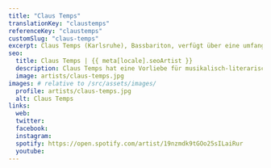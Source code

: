 ```yaml
---
title: "Claus Temps"
translationKey: "claustemps"
referenceKey: "claustemps"
customSlug: "claus-temps"
excerpt: Claus Temps (Karlsruhe), Bassbariton, verfügt über eine umfangreiche solistische Konzerttätigkeit mit Schwerpunkt im Bereich Lied und Orato-Rio. Im Bereich des Liedes hat er eine Vorliebe für musikalisch-literarische Programme, die er oft in Zusammenarbeit mit der Pianistin Heike Bleckmann entwickelt. In letzter Zeit waren diese Programme u.a. Heinrich Heine, Nikolaus Lenau und Johann Wolfgang von Goethe gewidmet. Es gibt Radio- und CD-Aufnahmen.
seo:
  title: Claus Temps | {{ meta[locale].seoArtist }}
  description: Claus Temps hat eine Vorliebe für musikalisch-literarische Programme, die er oft in Zusammenarbeit mit der Pianistin Heike Bleckmann entwickelt.
  image: artists/claus-temps.jpg
images: # relative to /src/assets/images/
  profile: artists/claus-temps.jpg
  alt: Claus Temps
links:
  web:
  twitter:
  facebook:
  instagram:
  spotify: https://open.spotify.com/artist/19nzmdk9tGOo25sILaiRur
  youtube:
---
```

